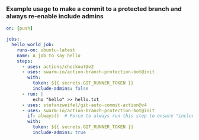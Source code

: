 <!-- start title -->
<!-- end title -->
<!-- start description -->
<!-- end description -->
<!-- start contents -->
<!-- end contents -->
<!-- start usage -->
<!-- end usage -->
<!-- start inputs -->
<!-- end inputs -->
<!-- start outputs -->
<!-- end outputs -->
<!-- start examples -->
### Example usage to make a commit to a protected branch and always re-enable include admins
```yaml
on: [push]

jobs:
  hello_world_job:
    runs-on: ubuntu-latest
    name: A job to say hello
    steps:
      - uses: actions/checkout@v2
      - uses: swarm-io/action-branch-protection-bot@init
        with:
          token: ${{ secrets.GIT_RUNNER_TOKEN }}
          include-admins: false
      - run: |
          echo "hello" >> hello.txt
      - uses: stefanzweifel/git-auto-commit-action@v4
      - uses: swarm-io/action-branch-protection-bot@init
        if: always()  # Force to always run this step to ensure "include administrators" is always turned back on
        with:
          token: ${{ secrets.GIT_RUNNER_TOKEN }}
          include-admins: true
```
<!-- end examples -->
<!-- start [.github/ghdocs/examples/] -->
<!-- end [.github/ghdocs/examples/] -->
